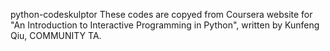 python-codeskulptor
These codes are copyed from Coursera website for "An Introduction to Interactive Programming in Python", 
written by Kunfeng Qiu, COMMUNITY TA.
